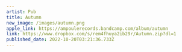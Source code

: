 ```yaml
---
artist: Pub
title: Autumn
new_image: /images/autumn.png
apple_link: https://ampoulerecords.bandcamp.com/album/autumn
link: https://www.dropbox.com/s/rem4fhuya2ib29r/Autumn.zip?dl=1
published_date: 2022-10-20T03:21:36.733Z
---
```

